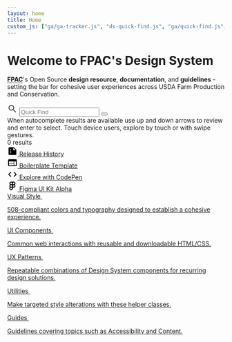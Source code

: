 ```yaml
---
layout: home
title: Home
custom_js: ["ga/ga-tracker.js", "ds-quick-find.js", "ga/quick-find.js", "ga/home.js"]
---
```


<div class="ds-article">

  <h1 class="fsa-sr-only">Welcome to FPAC's Design System</h1>

  <div class="fsa-grid">
    <div class="fsa-grid__1 fsa-grid__8/12@l fsa-grid__9/12@xl">
      <p class="fsa-text--lead fsa-m-t--none"><strong><abbr title="Farm Production and Conservation">FPAC</abbr></strong>'s Open Source <strong>design resource</strong>, <strong>documentation</strong>, and <strong>guidelines</strong> - setting the bar for cohesive user experiences across USDA Farm Production and Conservation.</p>
      <div class="ds-quick-find">
        <div class="ds-quick-find__field">
          <span class="fsa-affix fsa-affix--fill">
            <label for="quick-find-id" class="fsa-affix__prefix" aria-hidden="true" title="Dollars">
              <svg class="fsa-icon fsa-icon--size-2" aria-hidden="true" focusable="false" role="img" fill="#494440" xmlns="http://www.w3.org/2000/svg" width="24" height="24" viewBox="0 0 24 24"><path d="M15.5 14h-.79l-.28-.27C15.41 12.59 16 11.11 16 9.5 16 5.91 13.09 3 9.5 3S3 5.91 3 9.5 5.91 16 9.5 16c1.61 0 3.09-.59 4.23-1.57l.27.28v.79l5 4.99L20.49 19l-4.99-5zm-6 0C7.01 14 5 11.99 5 9.5S7.01 5 9.5 5 14 7.01 14 9.5 11.99 14 9.5 14z"></path></svg>
            </label>
            <input id="quick-find-id" class="ds-quick-find__input fsa-input fsa-input--fill fsa-input--large fsa-affix__item" type="text" name="search" value="" placeholder="Quick Find" autocomplete="off" aria-owns="quick-find-results-id" aria-describedby="quick-find-instructions" aria-expanded="false" aria-autocomplete="list">
            <button id="quick-find-clear-id" class="ds-quick-find__clear" type="reset" title="Clear" aria-label="Clear"></button>
          </span>
        </div>
        <div id="quick-find-results-id">
        </div>
        <div class="fsa-sr-only" id="quick-find-instructions">When autocomplete results are available use up and down arrows to review and enter to select. Touch device users, explore by touch or with swipe gestures.</div>
        <div id="quick-find-results-count-id" aria-live="polite" class="fsa-sr-only">0 results</div>
      </div>
    </div>
    <div class="fsa-grid__1 fsa-grid__4/12@l fsa-grid__3/12@xl">
      <div class="fsa-level@s fsa-level--inline@s fsa-level--none@l fsa-m-b--s">
        <div class="fsa-m-b--xs">
          <a href="https://github.com/USDA-FSA/fsa-style/releases" class="fsa-btn fsa-btn--flat fsa-link--underline-none">
            <svg class="fsa-icon fsa-icon--size-2" aria-hidden="true" focusable="false" role="img" xmlns="http://www.w3.org/2000/svg" width="24" height="24" viewBox="0 0 24 24"> <g> <path d="M0,0h24v24H0V0z" fill="none"></path> </g> <g> <g> <path d="M15,3H5C3.9,3,3.01,3.9,3.01,5L3,19c0,1.1,0.89,2,1.99,2H19c1.1,0,2-0.9,2-2V9L15,3z M8,17c-0.55,0-1-0.45-1-1s0.45-1,1-1 s1,0.45,1,1S8.55,17,8,17z M8,13c-0.55,0-1-0.45-1-1s0.45-1,1-1s1,0.45,1,1S8.55,13,8,13z M8,9C7.45,9,7,8.55,7,8s0.45-1,1-1 s1,0.45,1,1S8.55,9,8,9z M14,10V4.5l5.5,5.5H14z"></path> </g> </g> </svg>
            <span><span class="fsa-show@l">Release</span> History</span>
          </a>
        </div>
        <div class="fsa-m-b--xs">
          <a href="http://usda-fsa.github.io/fsa-style/boilerplate.html" class="fsa-btn fsa-btn--flat fsa-link--underline-none">
            <svg class="fsa-icon fsa-icon--size-2" aria-hidden="true" focusable="false" role="img" xmlns="http://www.w3.org/2000/svg" width="24" height="24" viewBox="0 0 24 24"> <path d="M20 4H4c-1.1 0-1.99.9-1.99 2L2 18c0 1.1.9 2 2 2h16c1.1 0 2-.9 2-2V6c0-1.1-.9-2-2-2zm-5 14H4v-4h11v4zm0-5H4V9h11v4zm5 5h-4V9h4v9z"></path> </svg>
            <span><span class="fsa-show@l">Boilerplate</span> Template</span>
          </a>
        </div>
        <div class="fsa-m-b--xs">
          <a href="https://codepen.io/pen?template=WNQdJpp" class="fsa-btn fsa-btn--flat fsa-link--underline-none">
            <svg class="fsa-icon fsa-icon--size-2" aria-hidden="true" focusable="false" role="img" xmlns="http://www.w3.org/2000/svg" width="24" height="24" viewBox="0 0 24 24"> <path d="M9.4 16.6L4.8 12l4.6-4.6L8 6l-6 6 6 6 1.4-1.4zm5.2 0l4.6-4.6-4.6-4.6L16 6l6 6-6 6-1.4-1.4z"></path> </svg>
            <span><span class="fsa-show@l">Explore with</span> CodePen</span>
          </a>
        </div>
        <div class="fsa-m-b--xs">
          <a href="https://www.figma.com/community/file/994660481391659106/USDA-%7C-FPAC-Design-System" class="fsa-btn fsa-btn--flat fsa-link--underline-none">
            <svg class="fsa-icon fsa-icon--size-2" aria-hidden="true" focusable="false" role="img" xmlns="http://www.w3.org/2000/svg" width="24" height="24" viewBox="0 0 24 24"><path fill-rule="evenodd" clip-rule="evenodd" d="M10.9917 1.99167H12H15.0385C17.226 1.99167 19.0083 3.75716 19.0083 5.94608C19.0083 7.11825 18.4972 8.16899 17.6865 8.89222C18.4972 9.61546 19.0083 10.6662 19.0083 11.8384C19.0083 14.0273 17.226 15.7928 15.0385 15.7928H14.9615C14.2522 15.7928 13.5855 15.6071 13.0083 15.2816V15.7928V17.6922C13.0083 19.9107 11.1809 21.6849 8.98064 21.6849C6.8016 21.6849 4.9917 19.9278 4.9917 17.7305C4.9917 16.5584 5.50276 15.5077 6.31343 14.7844C5.50276 14.0612 4.9917 13.0105 4.9917 11.8384C4.9917 10.6661 5.50284 9.61537 6.31362 8.89213C5.50298 8.1689 4.99194 7.11821 4.99194 5.94611C4.99194 3.75719 6.77427 1.9917 8.96178 1.9917H10.9917V1.99167ZM10.9917 9.90059V13.7761H8.96154L8.94774 13.7761C7.87048 13.7687 7.00834 12.8991 7.00834 11.8384C7.00834 10.7731 7.87784 9.90059 8.96154 9.90059H10.9917ZM8.96154 15.7928L8.94774 15.7928C7.87048 15.8001 7.00834 16.6698 7.00834 17.7305C7.00834 18.7873 7.88848 19.6683 8.98064 19.6683C10.094 19.6683 10.9917 18.7702 10.9917 17.6922V15.7928H8.96154ZM10.9917 7.88389V4.00834H8.96178C7.87809 4.00834 7.00859 4.88087 7.00859 5.94611C7.00859 7.01137 7.87809 7.88389 8.96178 7.88389H10.9917ZM15.0385 7.88386H13.0085V4.00831H15.0385C16.1222 4.00831 16.9917 4.88084 16.9917 5.94608C16.9917 7.01133 16.1221 7.88386 15.0385 7.88386ZM13.0083 11.8384C13.0083 10.7731 13.8778 9.90059 14.9615 9.90059H15.0385C16.1222 9.90059 16.9917 10.7731 16.9917 11.8384C16.9917 12.9036 16.1221 13.7761 15.0385 13.7761H14.9615C13.8778 13.7761 13.0083 12.9036 13.0083 11.8384Z"></path></svg>
            <span>Figma UI Kit</span>
            <span class="fsa-show@l fsa-label fsa-label--warning">Alpha</span>
          </a>
        </div>
      </div>
    </div>
  </div>

  <div class="fsa-grid ds-home-features">
    <div class="fsa-grid__1 fsa-grid__1/2@s fsa-grid__1/3@m ds-home-features__item">
      <a class="ds-home-features__link" href="{{ site.baseurl }}visual-style/">
        <span class="ds-home-features__title">Visual Style</span>
        <img class="ds-home-features__img" src="{{ site.baseurl }}img/home/homepage_illustrations_visual_style_guide_2x.png" alt="">
        <p class="ds-home-features__blurb">508-compliant colors and typography designed to establish a cohesive experience.</p>
      </a>
    </div>
    <div class="fsa-grid__1 fsa-grid__1/2@s fsa-grid__1/3@m ds-home-features__item">
      <a class="ds-home-features__link" href="{{ site.baseurl }}components/">
        <span class="ds-home-features__title">UI Components</span>
        <img class="ds-home-features__img" src="{{ site.baseurl }}img/home/homepage_illustrations_ui_components_2x.png" alt="">
        <p class="ds-home-features__blurb">Common web interactions with reusable and downloadable HTML/CSS.</p>
      </a>
    </div>
    <div class="fsa-grid__1 fsa-grid__1/2@s fsa-grid__1/3@m ds-home-features__item">
      <a class="ds-home-features__link" href="{{ site.baseurl }}patterns/">
        <span class="ds-home-features__title">UX Patterns</span>
        <img class="ds-home-features__img" src="{{ site.baseurl }}img/home/homepage_illustrations_patterns_2x.png" alt="">
        <p class="ds-home-features__blurb">Repeatable combinations of Design System components for recurring design solutions.</p>
      </a>
    </div>
    <div class="fsa-grid__1 fsa-grid__1/2@s fsa-grid__1/3@m ds-home-features__item">
      <a class="ds-home-features__link" href="{{ site.baseurl }}utilities/">
        <span class="ds-home-features__title">Utilities</span>
        <img class="ds-home-features__img" src="{{ site.baseurl }}img/home/homepage_illustrations_ui_utilities_2x.png" alt="">
        <p class="ds-home-features__blurb">Make targeted style alterations with these helper classes.</p>
      </a>
    </div>
    <div class="fsa-grid__1 fsa-grid__1/2@s fsa-grid__1/3@m ds-home-features__item">
      <a class="ds-home-features__link" href="{{ site.baseurl }}guides/">
        <span class="ds-home-features__title">Guides</span>
        <img class="ds-home-features__img" src="{{ site.baseurl }}img/home/homepage_illustrations_designer_2x.png" alt="">
        <p class="ds-home-features__blurb">Guidelines covering topics such as Accessibility and Content.</p>
      </a>
    </div>
  </div>

</div>
